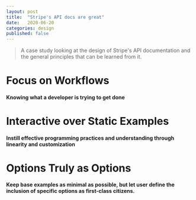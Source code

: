 ```yaml
---
layout: post
title:  "Stripe's API docs are great"
date:   2020-06-20
categories: design
published: false
---
```

>A case study looking at the design of Stripe's API documentation and 
>the general principles that can be learned from it.

# Focus on Workflows
#### Knowing what a developer is trying to get done

# Interactive over Static Examples
#### Instill effective programming practices and understanding through linearity and customization

# Options Truly as Options
#### Keep base examples as minimal as possible, but let user define the inclusion of specific options as first-class citizens.





